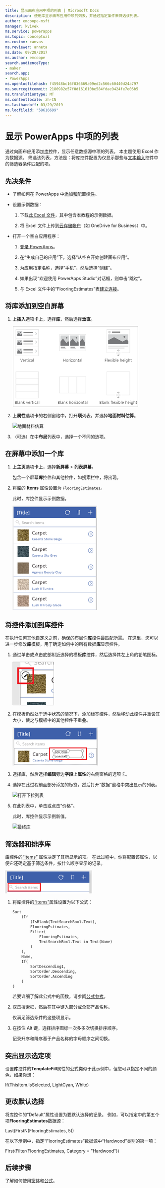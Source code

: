```yaml
---
title: 显示画布应用中项的列表 | Microsoft Docs
description: 使用库显示画布应用中项的列表，并通过指定条件来筛选该列表。
author: emcoope-msft
manager: kvivek
ms.service: powerapps
ms.topic: conceptual
ms.custom: canvas
ms.reviewer: anneta
ms.date: 09/28/2017
ms.author: emcoope
search.audienceType:
- maker
search.app:
- PowerApps
ms.openlocfilehash: f45948bc16f036669a09ed2c566c60440d24a797
ms.sourcegitcommit: 2180982e57f0d161610be584fdae9424fe7e06b5
ms.translationtype: MT
ms.contentlocale: zh-CN
ms.lasthandoff: 03/29/2019
ms.locfileid: "58616699"
---
```

# <a name="show-a-list-of-items-in-powerapps"></a>显示 PowerApps 中项的列表

通过向画布应用添加[库](controls/control-gallery.md)控件，显示任意数据源中项的列表。 本主题使用 Excel 作为数据源。 筛选该列表，方法是：将库控件配置为仅显示那些与[文本输入](controls/control-text-input.md)控件中的筛选器条件匹配的项。

## <a name="prerequisites"></a>先决条件

- 了解如何在 PowerApps 中[添加和配置控件](add-configure-controls.md)。

- 设置示例数据：
    1. 下载[此 Excel 文件](https://az787822.vo.msecnd.net/documentation/get-started-from-data/FlooringEstimates.xlsx)，其中包含本教程的示例数据。

    2. 将 Excel 文件上传到[云存储帐户](connections/cloud-storage-blob-connections.md)（如 OneDrive for Business）中。

- 打开一个空白应用程序：
    1. [登录 PowerApps](http://web.powerapps.com?utm_source=padocs&utm_medium=linkinadoc&utm_campaign=referralsfromdoc)。

    1. 在“生成自己的应用”下，选择“从空白开始创建画布应用”。

    1. 为应用指定名称，选择“手机”，然后选择“创建”。

    1. 如果出现“欢迎使用 PowerApps Studio”对话框，则单击“跳过”。

    1. 与 Excel 文件中的“FlooringEstimates”表[建立连接](add-data-connection.md)。

## <a name="add-a-gallery-to-a-blank-screen"></a>将库添加到空白屏幕

1. 上**插入**选项卡上，选择**库**，然后选择**垂直**。

    ![添加垂直库](./media/add-gallery/gallery-dropdown.png)

1. 上**属性**选项卡的右侧窗格中，打开**项**列表，并选择**地面材料估算**。

    ![地面材料估算](./media/add-gallery/select-layout.png)

1. （可选）在中**布局**列表中，选择一个不同的选项。

## <a name="add-a-gallery-in-a-screen"></a>在屏幕中添加一个库

1. 上**主页**选项卡上，选择**新屏幕** > **列表屏幕**。

    包含一个屏幕**库**控件和其他控件，如搜索栏中，将出现。

1. 将库的 **Items** 属性设置为 `FlooringEstimates`。

    此时，库控件显示示例数据。

    ![显示数据](./media/add-gallery/show-data-default.png)

## <a name="add-a-control-to-the-gallery-control"></a>将控件添加到库控件
在执行任何其他自定义之前，确保的布局你**库**控件最匹配所需。 在这里，您可以进一步修改**库**模板，用于确定如何中的所有数据**库**显示控件。

1. 通过单击或点击底部附近选择的模板**库**控件，然后选择其左上角的铅笔图标。

    ![编辑库模板](./media/add-gallery/edit-item.png)

2. 在模板仍然处于选中状态的情况下，添加[标签](controls/control-text-box.md)控件，然后移动此控件并重设其大小，使之与模板中的其他控件不重叠。

    ![添加标签](./media/add-gallery/add-text-box.png)

3. 选择库，然后选择**编辑**旁边**字段**上**属性**的右侧窗格的选项卡。

4. 选择在此过程前面部分添加的标签，然后打开“数据”窗格中突出显示的列表。

    ![打开下拉列表](./media/add-gallery/open-dropdown.png)

5. 在此列表中，单击或点击“价格”。

    此时，库控件显示示例新值。

    ![最终库](./media/add-gallery/final-gallery.png)

## <a name="filter-and-sort-a-gallery"></a>筛选器和排序库
库控件的[“Items”](controls/properties-core.md) 属性决定了其所显示的项。 在此过程中，你将配置该属性，以便它还确定基于筛选条件，按什么顺序显示的记录。

![搜索框和排序图标](./media/add-gallery/text-search-box.png)

1. 将库控件的[“Items”](controls/properties-core.md)属性设置为以下公式：

    ```powerapps-dot
    Sort
        (If
            (IsBlank(TextSearchBox1.Text),
            FlooringEstimates,
            Filter(
                FlooringEstimates,
                TextSearchBox1.Text in Text(Name)
            )
        ),
        Name,
        If(
            SortDescending1,
            SortOrder.Descending,
            SortOrder.Ascending
        )
    )
    ```

    若要详细了解此公式中的函数，请参阅[公式参考](formula-reference.md)。

1. 双击搜索框，然后在其中键入部分或全部产品名称。

    仅满足筛选条件的这些项显示。

1. 在按住 Alt 键，选择排序图标一次多多次切换排序顺序。

    记录升序和降序基于产品名称的字母顺序之间切换。

## <a name="highlight-the-selected-item"></a>突出显示选定项
设置**库**控件的**TemplateFill**属性的公式类似于此示例中，但您可以指定不同的颜色，如果你想：

If(ThisItem.IsSelected, LightCyan, White)

## <a name="change-the-default-selection"></a>更改默认选择
将库控件的“Default”属性设置为要默认选择的记录。 例如，可以指定中的第五个项**FlooringEstimates**数据源：

Last(FirstN(FlooringEstimates, 5))

在以下示例中，指定“FlooringEstimates”数据源中“Hardwood”类别的第一项：

First(Filter(FlooringEstimates, Category = "Hardwood"))

## <a name="next-steps"></a>后续步骤
了解如何使用[窗体](working-with-forms.md)和[公式](working-with-formulas.md)。
